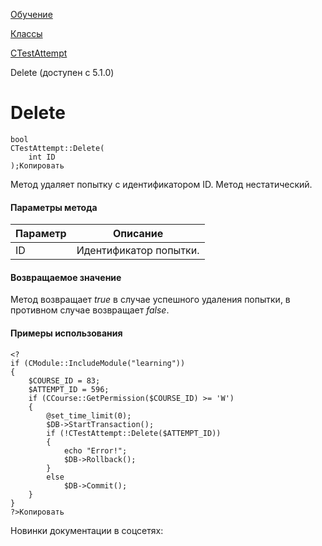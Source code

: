 [Обучение](/api_help/learning/index.php)

[Классы](/api_help/learning/classes/index.php)

[CTestAttempt](/api_help/learning/classes/ctestattempt/index.php)

Delete (доступен с 5.1.0)

Delete
======

```
bool
CTestAttempt::Delete(
	int ID
);Копировать
```

Метод удаляет попытку с идентификатором ID. Метод нестатический.

#### Параметры метода

| Параметр | Описание |
| --- | --- |
| ID | Идентификатор попытки. |

#### Возвращаемое значение

Метод возвращает *true* в случае успешного удаления попытки, в противном
случае возвращает *false*.

#### Примеры использования

```
<?
if (CModule::IncludeModule("learning"))
{
	$COURSE_ID = 83;
	$ATTEMPT_ID = 596;
	if (CCourse::GetPermission($COURSE_ID) >= 'W')
	{
		@set_time_limit(0);
		$DB->StartTransaction();
		if (!CTestAttempt::Delete($ATTEMPT_ID))
		{
			echo "Error!";
			$DB->Rollback();
		}
		else
			$DB->Commit();
	}
}
?>Копировать
```

Новинки документации в соцсетях: